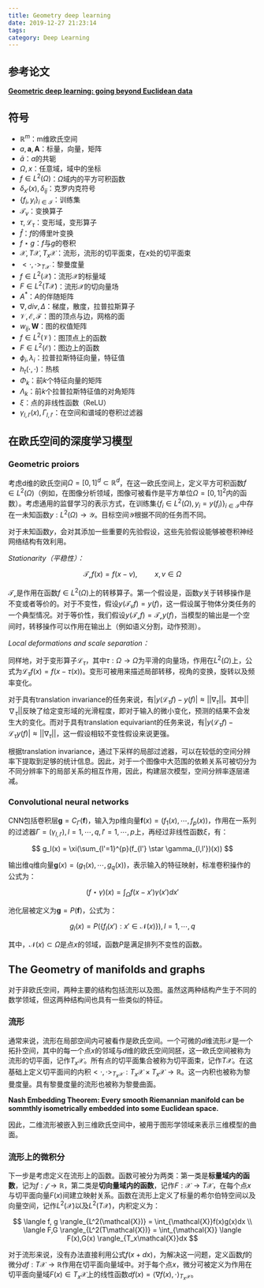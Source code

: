 ```yaml
---
title: Geometry deep learning
date: 2019-12-27 21:23:14
tags:
category: Deep Learning
---
```


## 参考论文

**[Geometric deep learning: going beyond Euclidean data](https://arxiv.org/pdf/1611.08097.pdf)**

<!--more-->

## 符号

* $\mathbb{R}^m$：m维欧氏空间
* $a, \textbf{a}, \textbf{A}$：标量，向量，矩阵
* $\bar{a}$：$a$的共轭
* $\Omega, x$：任意域，域中的坐标
* $f \in L^2(\Omega)$：$\Omega$域内的平方可积函数
* $\delta_{x'}(x), \delta_{ij}$：克罗内克符号
* $\{f_i, y_i\}_{i \in \mathcal{I}}$：训练集
* $\mathcal{T}_v$：变换算子
* $\tau, \mathcal{L}_{\tau}$：变形域，变形算子
* $\hat{f}$：$f$的傅里叶变换
* $f \star g$：$f$与$g$的卷积
* $\mathcal{X}, T\mathcal{X}, T_x\mathcal{X}$：流形，流形的切平面束，在$x$处的切平面束
* $<\cdot, \cdot>_{T\mathcal{X}}$：黎曼度量
* $f \in L^2(\mathcal{X})$：流形$\mathcal{X}$的标量域
* $F \in L^2(T\mathcal{X})$：流形$\mathcal{X}$的切向量场
* $A^*$：$A$的伴随矩阵
* $\nabla, div, \Delta$：梯度，散度，拉普拉斯算子
* $\mathcal{V,E,F}$：图的顶点与边，网格的面
* $w_{ij}, \textbf{W}$：图的权值矩阵
* $f \in L^2(\mathcal{V})$：图顶点上的函数
* $F \in L^2(\mathcal{E})$：图边上的函数
* $\phi_i, \lambda_i$：拉普拉斯特征向量，特征值
* $h_t(\cdot, \cdot)$：热核
* $\Phi_k$：前$k$个特征向量的矩阵
* $\Lambda_k$：前$k$个拉普拉斯特征值的对角矩阵
* $\xi$：点的非线性函数（ReLU）
* $\gamma_{l,l'}(x), \Gamma_{l,l'}$：在空间和谱域的卷积过滤器

## 在欧氏空间的深度学习模型

### Geometric proiors

考虑d维的欧氏空间$\Omega = [0,1]^d \subset \mathbb{R}^d$，在这一欧氏空间上，定义平方可积函数$f \in L^2(\Omega)$（例如，在图像分析领域，图像可被看作是平方单位$\Omega = [0,1]^2$内的函数）。考虑通用的监督学习的表示方式，在训练集$\{ f_i \in L^2(\Omega), y_i = y(f_i)\}_{i \in \mathcal{I}}$中存在一未知函数$y: L^2(\Omega) \to \mathcal{Y}$。目标空间$\mathcal{Y}$根据不同的任务而不同。

对于未知函数$y$，会对其添加一些重要的先验假设，这些先验假设能够被卷积神经网络结构有效利用。

*Stationarity（平稳性）：*

$$
\mathcal{T_v}f(x) = f(x-v), \hspace{1cm} x,v \in \Omega
$$

$\mathcal{T_v}$是作用在函数$f \in L^2(\Omega)$上的转移算子。第一个假设是，函数$y$关于转移操作是不变或者等价的。对于不变性，假设$y(\mathcal{T}_vf) = y(f)$，这一假设属于物体分类任务的一个典型情况。对于等价性，我们假设$y(\mathcal{T_v}f) = \mathcal{T_v}y(f)$，当模型的输出是一个空间时，转移操作可以作用在输出上（例如语义分割，动作预测）。

*Local deformations and scale separation：*

同样地，对于变形算子$\mathcal{L}_{\tau}$，其中$\tau : \Omega \to \Omega$为平滑的向量场，作用在$L^2(\Omega)$上，公式为$\mathcal{L}_{\tau}f(x) = f(x - \tau(x))$。变形可被用来描述局部转移，视角的变换，旋转以及频率变化。

对于具有translation invariance的任务来说，有$|y(\mathcal{L}_{\tau}f) - y(f)| \approx ||\nabla_\tau||$。其中$||\nabla_\tau||$反映了给定变形域的光滑程度，即对于输入的微小变化，预测的结果不会发生大的变化。而对于具有translation equivariant的任务来说，有$|y(\mathcal{L}_{\tau}f)-\mathcal{L}_{\tau}y(f)| \approx ||\nabla_{\tau}||$，这一假设相较不变性假设来说更强。

根据translation invariance，通过下采样的局部过滤器，可以在较低的空间分辨率下提取到足够的统计信息。因此，对于一个图像中大范围的依赖关系可被切分为不同分辨率下的局部关系的相互作用，因此，构建层次模型，空间分辨率逐层递减。

### Convolutional neural networks

CNN包括卷积层$\textbf{g} = C_{\Gamma}(\textbf{f})$，输入为p维向量$\textbf{f}(x) = (f_1(x), \cdots, f_p(x))$，作用在一系列的过滤器$\Gamma = (\gamma_{l,l'}), l=1,\cdots, q,l'=1, \cdots, p$上，再经过非线性函数$\xi$，有：

$$
g_l(x) = \xi(\sum_{l'=1}^{p}(f_{l'} \star \gamma_{l,l'})(x))
$$

输出维q维向量$\textbf{g}(x) = (g_1(x), \cdots, g_q(x))$，表示输入的特征映射，标准卷积操作的公式为：

$$
(f \star \gamma)(x) = \int_{\Omega}f(x-x')\gamma(x')dx'
$$

池化层被定义为$\textbf{g} = P(\textbf{f})$，公式为：

$$
g_l(x) = P(\{f_l(x'):x' \in \mathcal{N}(x)\}), l=1, \cdots, q
$$

其中，$\mathcal{N}(x) \subset \Omega$是点$x$的邻域，函数$P$是满足排列不变性的函数。

## The Geometry of manifolds and graphs

对于非欧氏空间，两种主要的结构包括流形以及图。虽然这两种结构产生于不同的数学领域，但这两种结构间也具有一些类似的特征。

### 流形

通常来说，流形在局部空间内可被看作是欧氏空间。一个可微的$d$维流形$\mathcal{X}$是一个拓扑空间，其中的每一个点$x$的邻域与$d$维的欧氏空间同胚，这一欧氏空间被称为流形的切平面，记作$T_x\mathcal{X}$。所有点的切平面集合被称为切平面束，记作$T\mathcal{X}$。在这基础上定义切平面间的内积$<\cdot, \cdot>_{T_x\mathcal{X}}: T_x\mathcal{X} \times T_x\mathcal{X} \to \mathbb{R}$。这一内积也被称为黎曼度量。具有黎曼度量的流形也被称为黎曼曲面。

**Nash Embedding Theorem: Every smooth Riemannian manifold can be sommthly isometrically embedded into some Euclidean space.**

因此，二维流形被嵌入到三维欧氏空间中，被用于图形学领域来表示三维模型的曲面。

### 流形上的微积分

下一步是考虑定义在流形上的函数。函数可被分为两类：第一类是**标量域内的函数**，记为$f: \mathcal{f} \to \mathbb{R}$，第二类是**切向量域内的函数**，记作$F:\mathcal{X} \to T\mathcal{X}$，在每个点$x$与切平面向量$F(x)$间建立映射关系。函数在流形上定义了标量的希尔伯特空间以及向量空间，记作$L^2(\mathcal{X})$以及$L^2(T\mathcal{X})$，内积定义为：

$$
\langle f, g \rangle_{L^2(\mathcal{X})} = \int_{\mathcal{X}}f(x)g(x)dx \\
\langle F,G \rangle_{L^2(T\mathcal{X})} = \int_{\mathcal{X}} \langle F(x),G(x) \rangle_{T_x\mathcal{X}}dx
$$

对于流形来说，没有办法直接利用公式$f(x+dx)$，为解决这一问题，定义函数$f$的微分$df: T\mathcal{X} \to \mathbb{R}$作用在切平面向量域中。对于每个点$x$，微分可被定义为作用在切平面向量域$F(x) \in T_x\mathcal{X}$上的线性函数$df(x) = \langle \nabla f(x), \cdot \rangle_{T_x\mathcal{X}}$。